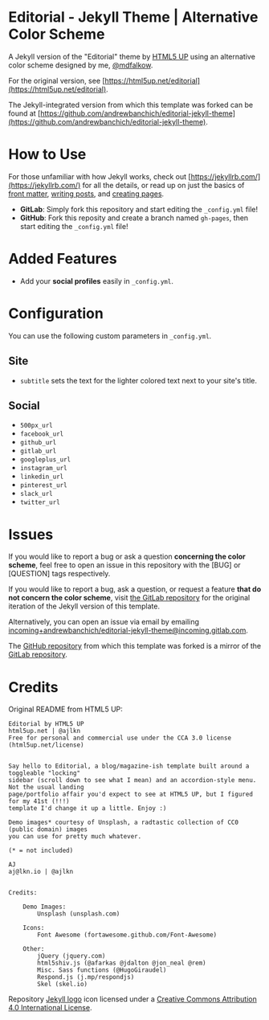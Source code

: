 # Editorial - Jekyll Theme | Alternative Color Scheme

A Jekyll version of the "Editorial" theme by [HTML5 UP](https://html5up.net/) using an alternative color scheme designed by me, [@mdfalkow](https://github.com/mdfalkow/).

For the original version, see [https://html5up.net/editorial](https://html5up.net/editorial). 

The Jekyll-integrated version from which this template was forked can be found at [https://github.com/andrewbanchich/editorial-jekyll-theme](https://github.com/andrewbanchich/editorial-jekyll-theme).

# How to Use

For those unfamiliar with how Jekyll works, check out [https://jekyllrb.com/](https://jekyllrb.com/) for all the details, or read up on just the basics of [front matter](https://jekyllrb.com/docs/frontmatter/), [writing posts](https://jekyllrb.com/docs/posts/),
and [creating pages](https://jekyllrb.com/docs/pages/).

- **GitLab**: Simply fork this repository and start editing the `_config.yml` file!
- **GitHub**: Fork this reposity and create a branch named `gh-pages`, then start editing the `_config.yml` file!

# Added Features

* Add your **social profiles** easily in `_config.yml`.

# Configuration

You can use the following custom parameters in `_config.yml`.

## Site
- `subtitle` sets the text for the lighter colored text next to your site's title.

## Social
- `500px_url`
- `facebook_url`
- `github_url`
- `gitlab_url`
- `googleplus_url`
- `instagram_url`
- `linkedin_url`
- `pinterest_url`
- `slack_url`
- `twitter_url`

# Issues

If you would like to report a bug or ask a question **concerning the color scheme**, feel free to open an issue in this repository with the [BUG] or [QUESTION] tags respectively.

If you would like to report a bug, ask a question, or request a feature **that do not concern the color scheme**, visit [the GitLab repository](https://gitlab.com/andrewbanchich/editorial-jekyll-theme) for the original iteration of the Jekyll version of this template.

Alternatively, you can open an issue via email by emailing [incoming+andrewbanchich/editorial-jekyll-theme@incoming.gitlab.com](mailto:incoming+andrewbanchich/editorial-jekyll-theme@incoming.gitlab.com).

The [GitHub repository](https://github.com/andrewbanchich/editorial-jekyll-theme) from which this template was forked is a mirror of the [GitLab repository](https://gitlab.com/andrewbanchich/editorial-jekyll-theme).

# Credits

Original README from HTML5 UP:

```
Editorial by HTML5 UP
html5up.net | @ajlkn
Free for personal and commercial use under the CCA 3.0 license (html5up.net/license)


Say hello to Editorial, a blog/magazine-ish template built around a toggleable "locking"
sidebar (scroll down to see what I mean) and an accordion-style menu. Not the usual landing
page/portfolio affair you'd expect to see at HTML5 UP, but I figured for my 41st (!!!)
template I'd change it up a little. Enjoy :)

Demo images* courtesy of Unsplash, a radtastic collection of CC0 (public domain) images
you can use for pretty much whatever.

(* = not included)

AJ
aj@lkn.io | @ajlkn


Credits:

	Demo Images:
		Unsplash (unsplash.com)

	Icons:
		Font Awesome (fortawesome.github.com/Font-Awesome)

	Other:
		jQuery (jquery.com)
		html5shiv.js (@afarkas @jdalton @jon_neal @rem)
		Misc. Sass functions (@HugoGiraudel)
		Respond.js (j.mp/respondjs)
		Skel (skel.io)
```

Repository [Jekyll logo](https://github.com/jekyll/brand) icon licensed under a [Creative Commons Attribution 4.0 International License](http://choosealicense.com/licenses/cc-by-4.0/).
